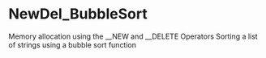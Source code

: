 # NewDel_BubbleSort
Memory allocation using the __NEW and __DELETE Operators
Sorting a list of strings using a bubble sort function
